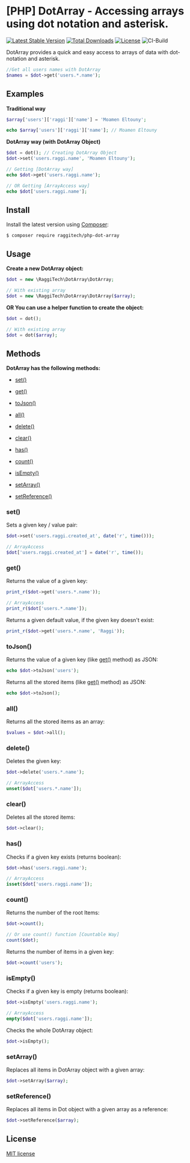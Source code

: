 # [PHP] DotArray -  Accessing arrays using dot notation and asterisk.

[![Latest Stable Version](https://poser.pugx.org/raggitech/php-dot-array/v/stable)](https://packagist.org/packages/raggitech/php-dot-array) [![Total Downloads](https://poser.pugx.org/raggitech/php-dot-array/downloads)](https://packagist.org/packages/raggitech/php-dot-array) [![License](https://poser.pugx.org/raggitech/php-dot-array/license)](https://packagist.org/packages/raggitech/php-dot-array)
![CI-Build](https://github.com/RaggiTech/php-dot-array/workflows/CI-Build/badge.svg)

DotArray provides a quick and easy access to arrays of data with dot-notation and asterisk.

```php
//Get all users names with DotArray
$names = $dot->get('users.*.name');
```

## Examples
**Traditional way**

```php
$array['users']['raggi']['name'] = 'Moamen Eltouny';

echo $array['users']['raggi']['name']; // Moamen Eltouny
```

**DotArray way (with DotArray Object)**

```php
$dot = dot(); // Creating DotArray Object
$dot->set('users.raggi.name', 'Moamen Eltouny');

// Getting [DotArray way]
echo $dot->get('users.raggi.name');

// OR Getting [ArrayAccess way]
echo $dot['users.raggi.name'];
```



## Install

Install the latest version using [Composer](https://getcomposer.org/):

```
$ composer require raggitech/php-dot-array
```


## Usage

**Create a new DotArray object:**

```php
$dot = new \RaggiTech\DotArray\DotArray;

// With existing array
$dot = new \RaggiTech\DotArray\DotArray($array);
```

**OR You can use a helper function to create the object:**

```php
$dot = dot();

// With existing array
$dot = dot($array);
```



## Methods

**DotArray has the following methods:**

- [set()](#set)
- [get()](#get)
- [toJson()](#tojson)
- [all()](#all)
- [delete()](#delete)
- [clear()](#clear)

- [has()](#has)
- [count()](#count)
- [isEmpty()](#isempty)

- [setArray()](#setarray)
- [setReference()](#setreference)


<a name="set"></a>
### set()

Sets a given key / value pair:
```php
$dot->set('users.raggi.created_at', date('r', time()));

// ArrayAccess
$dot['users.raggi.created_at'] = date('r', time());
```


<a name="get"></a>
### get()

Returns the value of a given key:
```php
print_r($dot->get('users.*.name'));

// ArrayAccess
print_r($dot['users.*.name']);
```

Returns a given default value, if the given key doesn't exist:
```php
print_r($dot->get('users.*.name', 'Raggi'));
```


<a name="tojson"></a>
### toJson()

Returns the value of a given key (like [get()](#get) method) as JSON:
```php
echo $dot->toJson('users');
```

Returns all the stored items (like [get()](#get) method) as JSON:
```php
echo $dot->toJson();
```


<a name="all"></a>

### all()

Returns all the stored items as an array:
```php
$values = $dot->all();
```


<a name="delete"></a>
### delete()

Deletes the given key:
```php
$dot->delete('users.*.name');

// ArrayAccess
unset($dot['users.*.name']);
```


<a name="clear"></a>
### clear()

Deletes all the stored items:
```php
$dot->clear();
```


<a name="has"></a>
### has()

Checks if a given key exists  (returns boolean):
```php
$dot->has('users.raggi.name');

// ArrayAccess
isset($dot['users.raggi.name']);
```


<a name="count"></a>
### count()

Returns the number of the root Items:
```php
$dot->count();

// Or use count() function [Countable Way]
count($dot);
```

Returns the number of items in a given key:
```php
$dot->count('users');
```

<a name="isempty"></a>

### isEmpty()

Checks if a given key is empty (returns boolean):
```php
$dot->isEmpty('users.raggi.name');

// ArrayAccess
empty($dot['users.raggi.name']);
```

Checks the whole DotArray object:
```php
$dot->isEmpty();
```


<a name="setarray"></a>
### setArray()

Replaces all items in DotArray object with a given array:
```php
$dot->setArray($array);
```


<a name="setreference"></a>
### setReference()

Replaces all items in Dot object with a given array as a reference:
```php
$dot->setReference($array);
```



## License

[MIT license](LICENSE.md)
